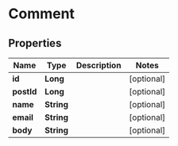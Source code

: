 
# Comment

## Properties
Name | Type | Description | Notes
------------ | ------------- | ------------- | -------------
**id** | **Long** |  |  [optional]
**postId** | **Long** |  |  [optional]
**name** | **String** |  |  [optional]
**email** | **String** |  |  [optional]
**body** | **String** |  |  [optional]



